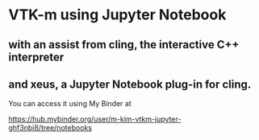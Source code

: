 # VTK-m using Jupyter Notebook
## with an assist from cling, the interactive C++ interpreter
## and xeus, a Jupyter Notebook plug-in for cling.

You can access it using My Binder at

https://hub.mybinder.org/user/m-kim-vtkm-jupyter-ghf3nbj8/tree/notebooks

